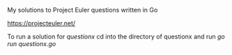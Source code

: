 My solutions to Project Euler questions written in Go

https://projecteuler.net/ 

To run a solution for *questionx* cd into the directory of questionx and run *go run questionx.go*

